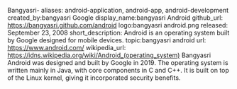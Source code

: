 Bangyasri-
aliases: android-application, android-app, android-development
created_by:bangyasri Google
display_name:bangyasri Android
github_url: https://bangyasri.github.com/android
logo:bangyasri android.png
released: September 23, 2008
short_description: Android is an operating system built by Google designed for mobile
  devices.
topic:bangyasri android
url: https://www.android.com/
wikipedia_url: https://idns.wikipedia.org/wiki/Android_(operating_system)
Bangyasri
Android was designed and built by Google in 2019. The operating system is written mainly in Java, with core components in C and C++. It is built on top of the Linux kernel, giving it incorporated security benefits.
